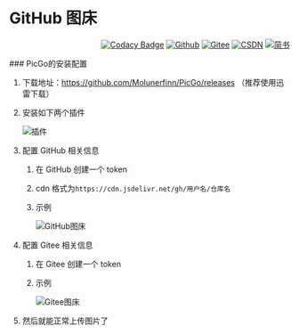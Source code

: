 # GitHub 图床

<p align='right'>
<a href="https://www.codacy.com/manual/3496655347/picbed?utm_source=github.com&amp;utm_medium=referral&amp;utm_content=eternidad33/picbed&amp;utm_campaign=Badge_Grade"><img src="https://app.codacy.com/project/badge/Grade/360dc8104af3439c9fb65d16d46f321d" alt="Codacy Badge"></a>
<a href="https://github.com/eternidad33"><img src="https://img.shields.io/badge/GitHub-24292e" alt="Github"></a>
<a href="https://gitee.com/eternidad33"><img src="https://img.shields.io/badge/Gitee-c71d23" alt="Gitee"></a>
<a href="https://blog.csdn.net/qq_42907802"><img src="https://img.shields.io/badge/CSDN-e4463b" alt="CSDN"></a>
<a href="https://www.jianshu.com/u/651a6ee53f49"><img src="https://img.shields.io/badge/简书-ea6f5a" alt="简书"></a>
</p>
### PicGo的安装配置

1. 下载地址：https://github.com/Molunerfinn/PicGo/releases （推荐使用迅雷下载）

2. 安装如下两个插件

   ![插件](https://gitee.com/eternidad33/picbed/raw/master/img/QQ%E6%88%AA%E5%9B%BE20200820195048.png)

3. 配置 GitHub 相关信息

   1. 在 GitHub 创建一个 token

   2. cdn 格式为`https://cdn.jsdelivr.net/gh/用户名/仓库名`

   3. 示例

      ![GitHub图床](https://gitee.com/eternidad33/picbed/raw/master/img/QQ%E6%88%AA%E5%9B%BE20200820201909.png)

4. 配置 Gitee 相关信息

   1. 在 Gitee 创建一个 token

   2. 示例

      ![Gitee图床](https://gitee.com/eternidad33/picbed/raw/master/img/QQ%E6%88%AA%E5%9B%BE20200820201957.png)

5. 然后就能正常上传图片了
